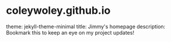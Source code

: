 # coleywoley.github.io
theme: jekyll-theme-minimal
title: Jimmy's homepage
description: Bookmark this to keep an eye on my project updates!
